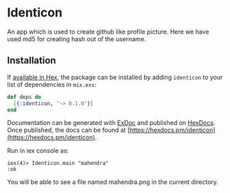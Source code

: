 # Identicon

An app which is used to create github like profile picture.
Here we have used md5 for creating hash out of the username.


## Installation

If [available in Hex](https://hex.pm/docs/publish), the package can be installed
by adding `identicon` to your list of dependencies in `mix.exs`:

```elixir
def deps do
  [{:identicon, "~> 0.1.0"}]
end
```

Documentation can be generated with [ExDoc](https://github.com/elixir-lang/ex_doc)
and published on [HexDocs](https://hexdocs.pm). Once published, the docs can
be found at [https://hexdocs.pm/identicon](https://hexdocs.pm/identicon).

Run in iex console as:

```
iex(4)> Identicon.main "mahendra"
:ok
```
You will be able to see a file named mahendra.png in the current directory.
